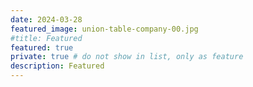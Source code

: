 ```yaml
---
date: 2024-03-28
featured_image: union-table-company-00.jpg
#title: Featured
featured: true
private: true # do not show in list, only as feature
description: Featured
---
```


